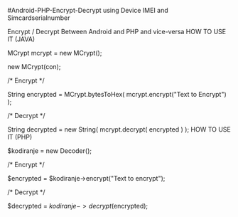 #Android-PHP-Encrypt-Decrypt using Device IMEI and Simcardserialnumber

Encrypt / Decrypt Between Android and PHP and vice-versa HOW TO USE IT (JAVA)

MCrypt mcrypt = new MCrypt(); 

new MCrypt(con);

/* Encrypt */

String encrypted = MCrypt.bytesToHex( mcrypt.encrypt("Text to Encrypt") );

/* Decrypt */

String decrypted = new String( mcrypt.decrypt( encrypted ) ); HOW TO USE IT (PHP)

$kodiranje = new Decoder();

/* Encrypt */

$encrypted = $kodiranje->encrypt("Text to encrypt");

/* Decrypt */

$decrypted = $kodiranje->decrypt($encrypted);
